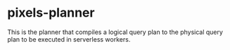 # pixels-planner

This is the planner that compiles a logical query plan to the physical query plan
to be executed in serverless workers.